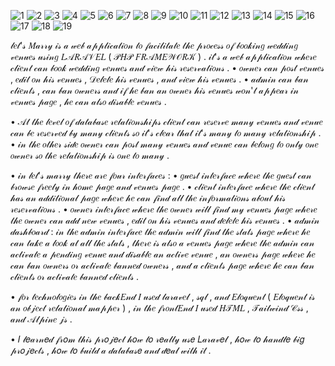 ![1](https://user-images.githubusercontent.com/45540257/201541303-080b6ce9-9c75-4153-ae1c-14777bee20a4.png)
![2](https://user-images.githubusercontent.com/45540257/201541319-474e038c-2387-4161-84c5-2bc4829ebfec.png)
![3](https://user-images.githubusercontent.com/45540257/201541336-b13e8095-5822-4b30-8327-880353a658f7.png)
![4](https://user-images.githubusercontent.com/45540257/201541351-8bff6f72-a883-43c5-996c-b41acc432937.png)
![5](https://user-images.githubusercontent.com/45540257/201541364-cf886e79-87c0-4ed2-bf9b-fca4bbb0ccd2.png)
![6](https://user-images.githubusercontent.com/45540257/201541372-1dc67eca-8d0c-44af-9543-860279f43e3d.png)
![7](https://user-images.githubusercontent.com/45540257/201541380-e2dec711-6e59-4748-b957-18d002dacca4.png)
![8](https://user-images.githubusercontent.com/45540257/201541382-a73fbebb-74fa-4b39-b65e-7620902660bc.png)
![9](https://user-images.githubusercontent.com/45540257/201541384-80faa274-3d53-4db8-a2eb-efb60883b35a.png)
![10](https://user-images.githubusercontent.com/45540257/201541389-9031be07-fbce-4152-973d-b7a0757197f2.png)
![11](https://user-images.githubusercontent.com/45540257/201541398-b4658f15-5827-4ca4-8bfa-6b3a9ae0ce10.png)
![12](https://user-images.githubusercontent.com/45540257/201541407-d72e77e0-25c3-4ecb-a53a-220d8f565bc8.png)
![13](https://user-images.githubusercontent.com/45540257/201541412-1c04739b-5f4a-4aa9-b646-40188fed227a.png)
![14](https://user-images.githubusercontent.com/45540257/201541416-36163a16-0cd2-4ba2-bfe5-2c09cc995fe7.png)
![15](https://user-images.githubusercontent.com/45540257/201541417-d8a7db8c-9c93-4ce2-a2ea-753916013e75.png)
![16](https://user-images.githubusercontent.com/45540257/201541420-bb081e19-0b79-4465-ad57-dd49222b32e1.png)
![17](https://user-images.githubusercontent.com/45540257/201541421-c4b6cb46-b56f-44dc-88fe-32b351c17b39.png)
![18](https://user-images.githubusercontent.com/45540257/201541422-9db7c1c9-b126-41ec-8880-fd26ea61b45e.png)
![19](https://user-images.githubusercontent.com/45540257/201541424-22d666ac-d269-4405-987e-3e8bc5857449.png)

𝓁𝑒𝓉'𝓈 𝑀𝒶𝓇𝓇𝓎 𝒾𝓈 𝒶 𝓌𝑒𝒷 𝒶𝓅𝓅𝓁𝒾𝒸𝒶𝓉𝒾𝑜𝓃 𝓉𝑜 𝒻𝒶𝒸𝒾𝓁𝒾𝓉𝒶𝓉𝑒 𝓉𝒽𝑒 𝓅𝓇𝑜𝒸𝑒𝓈𝓈 𝑜𝒻 𝒷𝑜𝑜𝓀𝒾𝓃𝑔 𝓌𝑒𝒹𝒹𝒾𝓃𝑔 𝓋𝑒𝓃𝓊𝑒𝓈 𝓊𝓈𝒾𝓃𝑔 𝐿𝒜𝑅𝒜𝒱𝐸𝐿 ( 𝒫𝐻𝒫 𝐹𝑅𝒜𝑀𝐸𝒲𝒪𝑅𝒦 ) .
𝒾𝓉'𝓈 𝒶 𝓌𝑒𝒷 𝒶𝓅𝓅𝓁𝒾𝒸𝒶𝓉𝒾𝑜𝓃 𝓌𝒽𝑒𝓇𝑒 𝒸𝓁𝒾𝑒𝓃𝓉 𝒸𝒶𝓃 𝒷𝑜𝑜𝓀 𝓌𝑒𝒹𝒹𝒾𝓃𝑔 𝓋𝑒𝓃𝓊𝑒𝓈 𝒶𝓃𝒹 𝓋𝒾𝑒𝓌 𝒽𝒾𝓈 𝓇𝑒𝓈𝑒𝓇𝓋𝒶𝓉𝒾𝑜𝓃𝓈 .
• 𝑜𝓌𝓃𝑒𝓇 𝒸𝒶𝓃 𝓅𝑜𝓈𝓉 𝓋𝑒𝓃𝓊𝑒𝓈 , 𝑒𝒹𝒾𝓉 𝑜𝓃 𝒽𝒾𝓈 𝓋𝑒𝓃𝓊𝑒𝓈 , 𝒟𝑒𝓁𝑒𝓉𝑒 𝒽𝒾𝓈 𝓋𝑒𝓃𝓊𝑒𝓈 , 𝒶𝓃𝒹 𝓋𝒾𝑒𝓌 𝒽𝒾𝓈 𝓋𝑒𝓃𝓊𝑒𝓈 .
• 𝒶𝒹𝓂𝒾𝓃 𝒸𝒶𝓃 𝒷𝒶𝓃 𝒸𝓁𝒾𝑒𝓃𝓉𝓈 , 𝒸𝒶𝓃 𝒷𝒶𝓃 𝑜𝓌𝓃𝑒𝓇𝓈 𝒶𝓃𝒹 𝒾𝒻 𝒽𝑒 𝒷𝒶𝓃 𝒶𝓃 𝑜𝓌𝓃𝑒𝓇 𝒽𝒾𝓈 𝓋𝑒𝓃𝓊𝑒𝓈 𝓌𝑜𝓃'𝓉 𝒶𝓅𝓅𝑒𝒶𝓇 𝒾𝓃 𝓋𝑒𝓃𝓊𝑒𝓈 𝓅𝒶𝑔𝑒 , 𝒽𝑒 𝒸𝒶𝓃 𝒶𝓁𝓈𝑜 𝒹𝒾𝓈𝒶𝒷𝓁𝑒 𝓋𝑒𝓃𝓊𝑒𝓈 .

• 𝒜𝓉 𝓉𝒽𝑒 𝓁𝑒𝓋𝑒𝓁 𝑜𝒻 𝒹𝒶𝓉𝒶𝒷𝒶𝓈𝑒 𝓇𝑒𝓁𝒶𝓉𝒾𝑜𝓃𝓈𝒽𝒾𝓅𝓈 𝒸𝓁𝒾𝑒𝓃𝓉 𝒸𝒶𝓃 𝓇𝑒𝓈𝑒𝓇𝓋𝑒 𝓂𝒶𝓃𝓎 𝓋𝑒𝓃𝓊𝑒𝓈 𝒶𝓃𝒹 𝓋𝑒𝓃𝓊𝑒 𝒸𝒶𝓃 𝒷𝑒 𝓇𝑒𝓈𝑒𝓇𝓋𝑒𝒹 𝒷𝓎 𝓂𝒶𝓃𝓎 𝒸𝓁𝒾𝑒𝓃𝓉𝓈 𝓈𝑜 𝒾𝓉'𝓈 𝒸𝓁𝑒𝒶𝓇 𝓉𝒽𝒶𝓉 𝒾𝓉'𝓈 𝓂𝒶𝓃𝓎 𝓉𝑜 𝓂𝒶𝓃𝓎 𝓇𝑒𝓁𝒶𝓉𝒾𝑜𝓃𝓈𝒽𝒾𝓅 .
• 𝒾𝓃 𝓉𝒽𝑒 𝑜𝓉𝒽𝑒𝓇 𝓈𝒾𝒹𝑒 𝑜𝓌𝓃𝑒𝓇 𝒸𝒶𝓃 𝓅𝑜𝓈𝓉 𝓂𝒶𝓃𝓎 𝓋𝑒𝓃𝓊𝑒𝓈 𝒶𝓃𝒹 𝓋𝑒𝓃𝓊𝑒 𝒸𝒶𝓃 𝒷𝑒𝓁𝑜𝓃𝑔 𝓉𝑜 𝑜𝓃𝓁𝓎 𝑜𝓃𝑒 𝑜𝓌𝓃𝑒𝓇 𝓈𝑜 𝓉𝒽𝑒 𝓇𝑒𝓁𝒶𝓉𝒾𝑜𝓃𝓈𝒽𝒾𝓅 𝒾𝓈 𝑜𝓃𝑒 𝓉𝑜 𝓂𝒶𝓃𝓎 .

• 𝒾𝓃 𝓁𝑒𝓉'𝓈 𝓂𝒶𝓇𝓇𝓎 𝓉𝒽𝑒𝓇𝑒 𝒶𝓇𝑒 𝒻𝑜𝓊𝓇 𝒾𝓃𝓉𝑒𝓇𝒻𝒶𝒸𝑒𝓈 :
• 𝑔𝓊𝑒𝓈𝓉 𝒾𝓃𝓉𝑒𝓇𝒻𝒶𝒸𝑒 𝓌𝒽𝑒𝓇𝑒 𝓉𝒽𝑒 𝑔𝓊𝑒𝓈𝓉 𝒸𝒶𝓃 𝒷𝓇𝑜𝓌𝓈𝑒 𝒻𝓇𝑒𝑒𝓁𝓎 𝒾𝓃 𝒽𝑜𝓂𝑒 𝓅𝒶𝑔𝑒 𝒶𝓃𝒹 𝓋𝑒𝓃𝓊𝑒𝓈 𝓅𝒶𝑔𝑒 .
• 𝒸𝓁𝒾𝑒𝓃𝓉 𝒾𝓃𝓉𝑒𝓇𝒻𝒶𝒸𝑒 𝓌𝒽𝑒𝓇𝑒 𝓉𝒽𝑒 𝒸𝓁𝒾𝑒𝓃𝓉 𝒽𝒶𝓈 𝒶𝓃 𝒶𝒹𝒹𝒾𝓉𝒾𝑜𝓃𝒶𝓁 𝓅𝒶𝑔𝑒 𝓌𝒽𝑒𝓇𝑒 𝒽𝑒 𝒸𝒶𝓃 𝒻𝒾𝓃𝒹 𝒶𝓁𝓁 𝓉𝒽𝑒 𝒾𝓃𝒻𝑜𝓇𝓂𝒶𝓉𝒾𝑜𝓃𝓈 𝒶𝒷𝑜𝓊𝓉 𝒽𝒾𝓈 𝓇𝑒𝓈𝑒𝓇𝓋𝒶𝓉𝒾𝑜𝓃𝓈 .
• 𝑜𝓌𝓃𝑒𝓇 𝒾𝓃𝓉𝑒𝓇𝒻𝒶𝒸𝑒 𝓌𝒽𝑒𝓇𝑒 𝓉𝒽𝑒 𝑜𝓌𝓃𝑒𝓇 𝓌𝒾𝓁𝓁 𝒻𝒾𝓃𝒹 𝓂𝓎 𝓋𝑒𝓃𝓊𝑒𝓈 𝓅𝒶𝑔𝑒 𝓌𝒽𝑒𝓇𝑒 𝓉𝒽𝑒 𝑜𝓌𝓃𝑒𝓇 𝒸𝒶𝓃 𝒶𝒹𝒹 𝓃𝑒𝓌 𝓋𝑒𝓃𝓊𝑒𝓈 , 𝑒𝒹𝒾𝓉 𝑜𝓃 𝒽𝒾𝓈 𝓋𝑒𝓃𝓊𝑒𝓈 𝒶𝓃𝒹 𝒹𝑒𝓁𝑒𝓉𝑒 𝒽𝒾𝓈 𝓋𝑒𝓃𝓊𝑒𝓈 .
• 𝒶𝒹𝓂𝒾𝓃 𝒹𝒶𝓈𝒽𝒷𝑜𝒶𝓇𝒹 : 𝒾𝓃 𝓉𝒽𝑒 𝒶𝒹𝓂𝒾𝓃 𝒾𝓃𝓉𝑒𝓇𝒻𝒶𝒸𝑒 𝓉𝒽𝑒 𝒶𝒹𝓂𝒾𝓃 𝓌𝒾𝓁𝓁 𝒻𝒾𝓃𝒹 𝓉𝒽𝑒 𝓈𝓉𝒶𝓉𝓈 𝓅𝒶𝑔𝑒 𝓌𝒽𝑒𝓇𝑒 𝒽𝑒 𝒸𝒶𝓃 𝓉𝒶𝓀𝑒 𝒶 𝓁𝑜𝑜𝓀 𝒶𝓉 𝒶𝓁𝓁 𝓉𝒽𝑒 𝓈𝓉𝒶𝓉𝓈 , 𝓉𝒽𝑒𝓇𝑒 𝒾𝓈 𝒶𝓁𝓈𝑜 𝒶 𝓋𝑒𝓃𝓊𝑒𝓈 𝓅𝒶𝑔𝑒 𝓌𝒽𝑒𝓇𝑒 𝓉𝒽𝑒 𝒶𝒹𝓂𝒾𝓃 𝒸𝒶𝓃 𝒶𝒸𝓉𝒾𝓋𝒶𝓉𝑒 𝒶 𝓅𝑒𝓃𝒹𝒾𝓃𝑔 𝓋𝑒𝓃𝓊𝑒 𝒶𝓃𝒹 𝒹𝒾𝓈𝒶𝒷𝓁𝑒 𝒶𝓃 𝒶𝒸𝓉𝒾𝓋𝑒 𝓋𝑒𝓃𝓊𝑒 , 𝒶𝓃 𝑜𝓌𝓃𝑒𝓇𝓈 𝓅𝒶𝑔𝑒 𝓌𝒽𝑒𝓇𝑒 𝒽𝑒 𝒸𝒶𝓃 𝒷𝒶𝓃 𝑜𝓌𝓃𝑒𝓇𝓈 𝑜𝓇 𝒶𝒸𝓉𝒾𝓋𝒶𝓉𝑒 𝒷𝒶𝓃𝓃𝑒𝒹 𝑜𝓌𝓃𝑒𝓇𝓈 , 𝒶𝓃𝒹 𝒶 𝒸𝓁𝒾𝑒𝓃𝓉𝓈 𝓅𝒶𝑔𝑒 𝓌𝒽𝑒𝓇𝑒 𝒽𝑒 𝒸𝒶𝓃 𝒷𝒶𝓃 𝒸𝓁𝒾𝑒𝓃𝓉𝓈 𝑜𝓇 𝒶𝒸𝓉𝒾𝓋𝒶𝓉𝑒 𝒷𝒶𝓃𝓃𝑒𝒹 𝒸𝓁𝒾𝑒𝓃𝓉𝓈 .

• 𝒻𝑜𝓇 𝓉𝑒𝒸𝒽𝓃𝑜𝓁𝑜𝑔𝒾𝑒𝓈 𝒾𝓃 𝓉𝒽𝑒 𝒷𝒶𝒸𝓀𝐸𝓃𝒹 𝐼 𝓊𝓈𝑒𝒹 𝓁𝒶𝓇𝒶𝓋𝑒𝓁 , 𝓈𝓆𝓁 , 𝒶𝓃𝒹 𝐸𝓁𝑜𝓆𝓊𝑒𝓃𝓉 ( 𝐸𝓁𝑜𝓆𝓊𝑒𝓃𝓉 𝒾𝓈 𝒶𝓃 𝑜𝒷𝒿𝑒𝒸𝓉 𝓇𝑒𝓁𝒶𝓉𝒾𝑜𝓃𝒶𝓁 𝓂𝒶𝓅𝓅𝑒𝓇 ) , 𝒾𝓃 𝓉𝒽𝑒 𝒻𝓇𝑜𝓃𝓉𝐸𝓃𝒹 𝐼 𝓊𝓈𝑒𝒹 𝐻𝒯𝑀𝐿 , 𝒯𝒶𝒾𝓁𝓌𝒾𝓃𝒹 𝒞𝓈𝓈 , 𝒶𝓃𝒹 𝒜𝓁𝓅𝒾𝓃𝑒 𝒿𝓈 .

• 𝐼 𝓁𝑒𝒶𝓇𝓃𝑒𝒹 𝒻𝓇𝑜𝓂 𝓉𝒽𝒾𝓈 𝓅𝓇𝑜𝒿𝑒𝒸𝓉 𝒽𝑜𝓌 𝓉𝑜 𝓇𝑒𝒶𝓁𝓁𝓎 𝓊𝓈𝑒 𝐿𝒶𝓇𝒶𝓋𝑒𝓁 , 𝒽𝑜𝓌 𝓉𝑜 𝒽𝒶𝓃𝒹𝓁𝑒 𝒷𝒾𝑔 𝓅𝓇𝑜𝒿𝑒𝒸𝓉𝓈 , 𝒽𝑜𝓌 𝓉𝑜 𝒷𝓊𝒾𝓁𝒹 𝒶 𝒹𝒶𝓉𝒶𝒷𝒶𝓈𝑒 𝒶𝓃𝒹 𝒹𝑒𝒶𝓁 𝓌𝒾𝓉𝒽 𝒾𝓉 .
